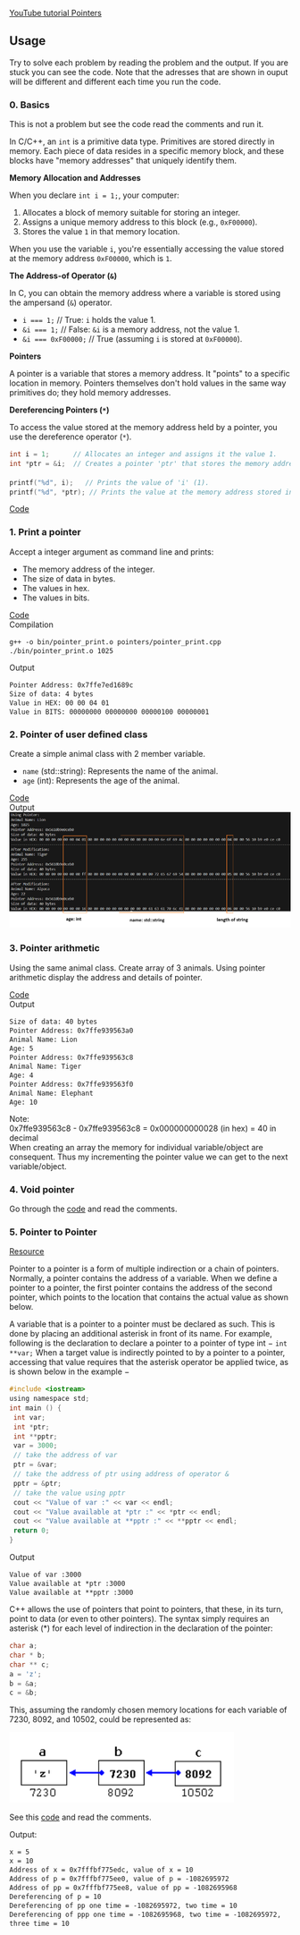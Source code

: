 [YouTube tutorial Pointers](https://www.youtube.com/watch?v=zuegQmMdy8M&t=413s)

## Usage
Try to solve each problem by reading the problem and the output. If you are stuck you can see the code. Note that the adresses that are shown in ouput will be different and different each time you run the code.
### 0. Basics
This is not a problem but see the code read the comments and run it.

In C/C++, an `int` is a primitive data type. Primitives are stored directly in memory. Each piece of data resides in a specific memory block, and these blocks have "memory addresses" that uniquely identify them.

**Memory Allocation and Addresses**

When you declare `int i = 1;`, your computer:

1.  Allocates a block of memory suitable for storing an integer.
2.  Assigns a unique memory address to this block (e.g., `0xF00000`).
3.  Stores the value `1` in that memory location.

When you use the variable `i`, you're essentially accessing the value stored at the memory address `0xF00000`, which is `1`.

**The Address-of Operator (`&`)**

In C, you can obtain the memory address where a variable is stored using the ampersand (`&`) operator.

* `i === 1;`  // True: `i` holds the value 1.
* `&i === 1;` // False: `&i` is a memory address, not the value 1.
* `&i === 0xF00000;` // True (assuming `i` is stored at `0xF00000`).

**Pointers**

A pointer is a variable that stores a memory address. It "points" to a specific location in memory. Pointers themselves don't hold values in the same way primitives do; they hold memory addresses.

**Dereferencing Pointers (`*`)**

To access the value stored at the memory address held by a pointer, you use the dereference operator (`*`).

```c
int i = 1;      // Allocates an integer and assigns it the value 1.
int *ptr = &i;  // Creates a pointer 'ptr' that stores the memory address of 'i'.

printf("%d", i);   // Prints the value of 'i' (1).
printf("%d", *ptr); // Prints the value at the memory address stored in 'ptr' (also 1).
```
[Code](basics.cpp)
### 1. Print a pointer
Accept a integer argument as command line and prints:
- The memory address of the integer.
- The size of data in bytes.
- The values in hex.
- The values in bits.

[Code](pointer_print.cpp)\
Compilation
```
g++ -o bin/pointer_print.o pointers/pointer_print.cpp
./bin/pointer_print.o 1025
```
Output
```
Pointer Address: 0x7ffe7ed1689c
Size of data: 4 bytes
Value in HEX: 00 00 04 01 
Value in BITS: 00000000 00000000 00000100 00000001
```

### 2. Pointer of user defined class
Create a simple animal class with 2 member variable.
- `name` (std::string): Represents the name of the animal.
- `age` (int): Represents the age of the animal.

[Code](pointer_class.cpp)\
Output
![Animal Class Pointer Example](op_images/pointers_class.png)


### 3. Pointer arithmetic
Using the same animal class. Create array of 3 animals.
Using pointer arithmetic display the address and details of pointer.

[Code](pointer_arithmetic.cpp)\
Output
```
Size of data: 40 bytes
Pointer Address: 0x7ffe939563a0
Animal Name: Lion
Age: 5
Pointer Address: 0x7ffe939563c8
Animal Name: Tiger
Age: 4
Pointer Address: 0x7ffe939563f0
Animal Name: Elephant
Age: 10
```
Note:\
0x7ffe939563c8 - 0x7ffe939563c8 = 0x000000000028 (in hex) = 40 in decimal\
When creating an array the memory for individual variable/object are consequent. Thus my incrementing the pointer value we can get to the next variable/object.

### 4. Void pointer
Go through the [code](void_pointer.cpp) and read the comments.

### 5. Pointer to Pointer
[Resource](https://home.csulb.edu/~pnguyen/cecs282/lecnotes/Pointer%20to%20Pointer.pdf)

Pointer to a pointer is a form of multiple indirection or a chain of pointers.
Normally, a pointer contains the address of a variable. When we define a
pointer to a pointer, the first pointer contains the address of the second
pointer, which points to the location that contains the actual value as shown
below.

A variable that is a pointer to a pointer must be declared as such. This is done
by placing an additional asterisk in front of its name. For example, following
is the declaration to declare a pointer to a pointer of type int −
`int **var;`
When a target value is indirectly pointed to by a pointer to a pointer,
accessing that value requires that the asterisk operator be applied twice, as
is shown below in the example −

```c
#include <iostream>
using namespace std;
int main () {
 int var;
 int *ptr;
 int **pptr;
 var = 3000;
 // take the address of var
 ptr = &var;
 // take the address of ptr using address of operator &
 pptr = &ptr;
 // take the value using pptr
 cout << "Value of var :" << var << endl;
 cout << "Value available at *ptr :" << *ptr << endl;
 cout << "Value available at **pptr :" << **pptr << endl;
 return 0;
}

```
Output
```
Value of var :3000
Value available at *ptr :3000
Value available at **pptr :3000
```
C++ allows the use of pointers that point to pointers, that these, in its turn,
point to data (or even to other pointers). The syntax simply requires an
asterisk (*) for each level of indirection in the declaration of the pointer:
```c
char a;
char * b;
char ** c;
a = 'z';
b = &a;
c = &b;
```
This, assuming the randomly chosen memory locations for each variable
of 7230, 8092, and 10502, could be represented as:

![Pointer to Pointer](op_images/p2p.png)

See this [code](pointer_to_pointer.cpp) and read the comments.

Output:
```
x = 5
x = 10
Address of x = 0x7fffbf775edc, value of x = 10
Address of p = 0x7fffbf775ee0, value of p = -1082695972
Address of pp = 0x7fffbf775ee8, value of pp = -1082695968
Dereferencing of p = 10
Dereferencing of pp one time = -1082695972, two time = 10
Dereferencing of ppp one time = -1082695968, two time = -1082695972, three time = 10
```
